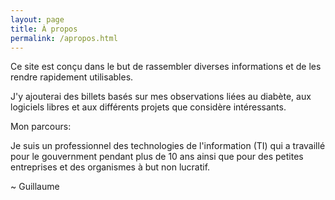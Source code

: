 ```yaml
---
layout: page
title: À propos
permalink: /apropos.html
---
```


Ce site est conçu dans le but de rassembler diverses informations et de les rendre rapidement utilisables.

J'y ajouterai des billets basés sur mes observations liées au diabète, aux logiciels libres et aux différents projets que considère intéressants.

Mon parcours:

Je suis un professionnel des technologies de l'information (TI) qui a travaillé pour le gouvernment pendant plus de 10 ans ainsi que pour des petites entreprises et des organismes à but non lucratif.

~ Guillaume
